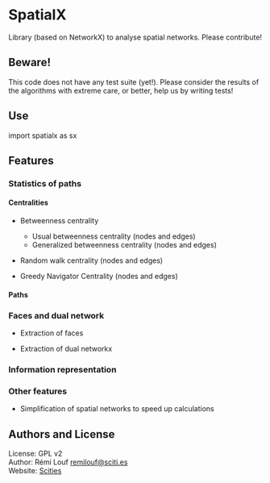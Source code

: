 # SpatialX

Library (based on NetworkX) to analyse spatial networks. Please contribute!

## Beware!

This code does not have any test suite (yet!). Please consider the results of
the algorithms with extreme care, or better, help us by writing tests!

## Use

import spatialx as sx 


## Features

### Statistics of paths

#### Centralities

+ Betweenness centrality
    + Usual betweenness centrality (nodes and edges)
    + Generalized betweenness centrality (nodes and edges)

+ Random walk centrality (nodes and edges)

+ Greedy Navigator Centrality (nodes and edges)

#### Paths


### Faces and dual network

+ Extraction of faces

+ Extraction of dual networkx

### Information representation


### Other features

+ Simplification of spatial networks to speed up calculations


## Authors and License

License: GPL v2  
Author: Rémi Louf <remilouf@sciti.es>  
Website: [Scities](http://www.sciti.es)
